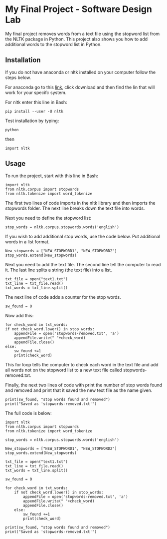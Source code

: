 # My Final Project - Software Design Lab
My final project removes words from a text file using the stopword list from the NLTK package in Python. This project also shows you how to add additional words to the stopword list in Python. 

## Installation
If you do not have anaconda or nltk installed on your computer follow the steps below.

For anaconda go to this [link](https://www.anaconda.com/products/individual), click download and then find the lin that will work for your specifc system. 

For nltk enter this line in Bash:

    pip install --user -U nltk

Test installation by typing:
    
    python

then
    
    import nltk

## Usage
To run the project, start with this line in Bash:

    import nltk 
    from nltk.corpus import stopwords
    from nltk.tokenize import word_tokenize

The first two lines of code imports in the nltk library and then imports the stopwords folder. The next line breaks down the text file into words.

Next you need to define the stopword list:

    stop_words = nltk.corpus.stopwords.words('english')

If you wish to add additional stop words, use the code below. Put additional words in a list format.

    New_stopwords = ["NEW_STOPWORD1", "NEW_STOPWORD2"]
    stop_words.extend(New_stopwords)

Next you need to add the text file. The second line tell the computer to read it. The last line splits a string (the text file) into a list.

    txt_file = open("text1.txt")
    txt_line = txt_file.read()
    txt_words = txt_line.split()
    
The next line of code adds a counter for the stop words.

    sw_found = 0 

Now add this:

    for check_word in txt_words:
    if not check_word.lower() in stop_words:
        appendFile = open('stopwords-removed.txt', 'a')
        appendFile.write(" "+check_word)
        appendFile.close()
    else:
        sw_found +=1
        print(check_word)

This for loop tells the computer to check each word in the text file and add all words not on the stopword list to a new text file called stopwords-removed.txt. 

Finally, the next two lines of code with print the number of stop words found and removed and print that it saved the new text file as the name given.

    print(sw_found, "stop words found and removed")
    print("Saved as 'stopwords-removed.txt'")


The full code is below:

    import nltk 
    from nltk.corpus import stopwords
    from nltk.tokenize import word_tokenize

    stop_words = nltk.corpus.stopwords.words('english')

    New_stopwords = ["NEW_STOPWORD1", "NEW_STOPWORD2"]
    stop_words.extend(New_stopwords)

    txt_file = open("text1.txt")
    txt_line = txt_file.read()
    txt_words = txt_line.split()

    sw_found = 0 

    for check_word in txt_words:
        if not check_word.lower() in stop_words:
            appendFile = open('stopwords-removed.txt', 'a')
            appendFile.write(" "+check_word)
            appendFile.close()
        else:
            sw_found +=1
            print(check_word)
    
    print(sw_found, "stop words found and removed")
    print("Saved as 'stopwords-removed.txt'")
